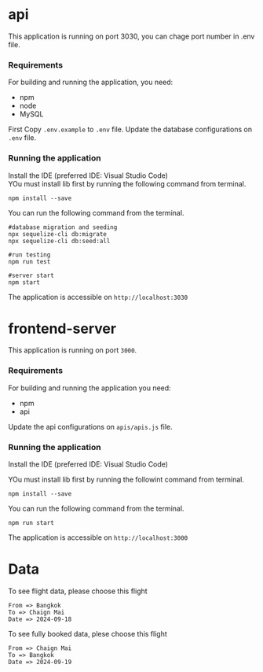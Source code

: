 # api
This application is running on port 3030, you can chage port number in .env file.
 
### Requirements
For building and running the application, you need:

- npm
- node
- MySQL

First Copy ``.env.example`` to ``.env`` file.
Update the database configurations on ``.env`` file.

### Running the application

Install the IDE (preferred IDE: Visual Studio Code) <br/>
YOu must install lib first by running the following command from terminal.
```shell
npm install --save
```
You can run the following command from the terminal.

```shell
#database migration and seeding
npx sequelize-cli db:migrate
npx sequelize-cli db:seed:all

#run testing
npm run test

#server start
npm start
```
The application is accessible on ``http://localhost:3030``

# frontend-server
This application is running on port ``3000``.
 
### Requirements
For building and running the application you need:

- npm
- api

Update the api configurations on ``apis/apis.js`` file.

### Running the application

Install the IDE (preferred IDE: Visual Studio Code) <br/>

YOu must install lib first by running the followint command from terminal.
```shell
npm install --save
```
You can run the following command from the terminal.

```shell
npm run start
```
The application is accessible on ``http://localhost:3000``

# Data
To see flight data, please choose this flight
```shell
From => Bangkok
To => Chaign Mai
Date => 2024-09-18
```

To see fully booked data, plese choose this flight

```shell
From => Chaign Mai
To => Bangkok
Date => 2024-09-19
```

